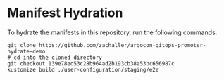 # Manifest Hydration

To hydrate the manifests in this repository, run the following commands:

```shell
git clone https://github.com/zachaller/argocon-gitops-promoter-hydrate-demo
# cd into the cloned directory
git checkout 139e78ed53c28b964ad2b193cb38a53bc656987c
kustomize build ./user-configuration/staging/e2e
```
